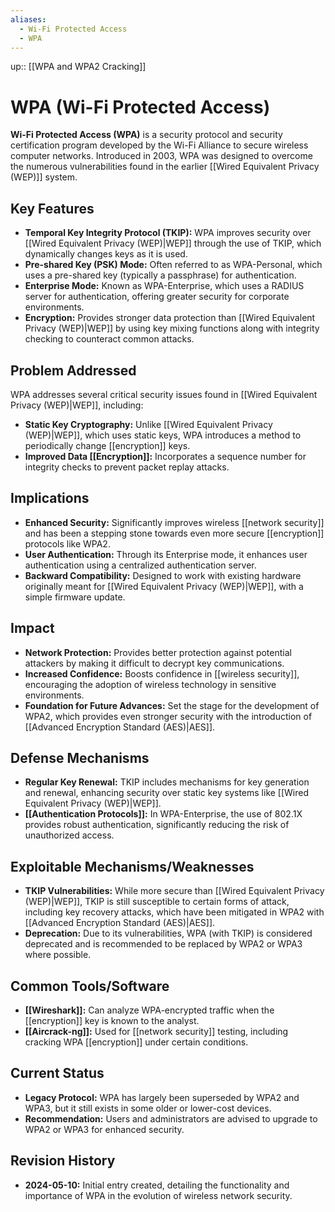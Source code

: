 ```yaml
---
aliases:
  - Wi-Fi Protected Access
  - WPA
---
```

up:: [[WPA and WPA2 Cracking]]
# WPA (Wi-Fi Protected Access)

**Wi-Fi Protected Access (WPA)** is a security protocol and security certification program developed by the Wi-Fi Alliance to secure wireless computer networks. Introduced in 2003, WPA was designed to overcome the numerous vulnerabilities found in the earlier [[Wired Equivalent Privacy (WEP)]] system.

## Key Features

- **Temporal Key Integrity Protocol (TKIP):** WPA improves security over [[Wired Equivalent Privacy (WEP)|WEP]] through the use of TKIP, which dynamically changes keys as it is used.
- **Pre-shared Key (PSK) Mode:** Often referred to as WPA-Personal, which uses a pre-shared key (typically a passphrase) for authentication.
- **Enterprise Mode:** Known as WPA-Enterprise, which uses a RADIUS server for authentication, offering greater security for corporate environments.
- **Encryption:** Provides stronger data protection than [[Wired Equivalent Privacy (WEP)|WEP]] by using key mixing functions along with integrity checking to counteract common attacks.

## Problem Addressed

WPA addresses several critical security issues found in [[Wired Equivalent Privacy (WEP)|WEP]], including:

- **Static Key Cryptography:** Unlike [[Wired Equivalent Privacy (WEP)|WEP]], which uses static keys, WPA introduces a method to periodically change [[encryption]] keys.
- **Improved Data [[Encryption]]:** Incorporates a sequence number for integrity checks to prevent packet replay attacks.

## Implications

- **Enhanced Security:** Significantly improves wireless [[network security]] and has been a stepping stone towards even more secure [[encryption]] protocols like WPA2.
- **User Authentication:** Through its Enterprise mode, it enhances user authentication using a centralized authentication server.
- **Backward Compatibility:** Designed to work with existing hardware originally meant for [[Wired Equivalent Privacy (WEP)|WEP]], with a simple firmware update.

## Impact

- **Network Protection:** Provides better protection against potential attackers by making it difficult to decrypt key communications.
- **Increased Confidence:** Boosts confidence in [[wireless security]], encouraging the adoption of wireless technology in sensitive environments.
- **Foundation for Future Advances:** Set the stage for the development of WPA2, which provides even stronger security with the introduction of [[Advanced Encryption Standard (AES)|AES]].

## Defense Mechanisms

- **Regular Key Renewal:** TKIP includes mechanisms for key generation and renewal, enhancing security over static key systems like [[Wired Equivalent Privacy (WEP)|WEP]].
- **[[Authentication Protocols]]:** In WPA-Enterprise, the use of 802.1X provides robust authentication, significantly reducing the risk of unauthorized access.

## Exploitable Mechanisms/Weaknesses

- **TKIP Vulnerabilities:** While more secure than [[Wired Equivalent Privacy (WEP)|WEP]], TKIP is still susceptible to certain forms of attack, including key recovery attacks, which have been mitigated in WPA2 with [[Advanced Encryption Standard (AES)|AES]].
- **Deprecation:** Due to its vulnerabilities, WPA (with TKIP) is considered deprecated and is recommended to be replaced by WPA2 or WPA3 where possible.

## Common Tools/Software

- **[[Wireshark]]:** Can analyze WPA-encrypted traffic when the [[encryption]] key is known to the analyst.
- **[[Aircrack-ng]]:** Used for [[network security]] testing, including cracking WPA [[encryption]] under certain conditions.

## Current Status

- **Legacy Protocol:** WPA has largely been superseded by WPA2 and WPA3, but it still exists in some older or lower-cost devices.
- **Recommendation:** Users and administrators are advised to upgrade to WPA2 or WPA3 for enhanced security.

## Revision History

- **2024-05-10:** Initial entry created, detailing the functionality and importance of WPA in the evolution of wireless network security.